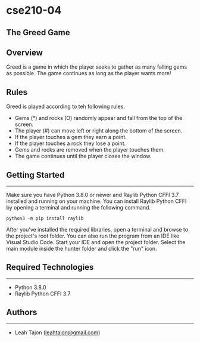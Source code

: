 # cse210-04

## The Greed Game

## Overview
Greed is a game in which the player seeks to gather as many falling gems as possible. The game continues as long as the player wants more!

## Rules
Greed is played according to teh following rules.
- Gems (*) and rocks (O) randomly appear and fall from the top of the screen.
- The player (#) can move left or right along the bottom of the screen.
- If the player touches a gem they earn a point.
- If the player touches a rock they lose a point.
- Gems and rocks are removed when the player touches them.
- The game continues until the player closes the window.

## Getting Started
---
Make sure you have Python 3.8.0 or newer and Raylib Python CFFI 3.7 installed and running on your machine. You can install Raylib Python CFFI by opening a terminal and running the following command.
```
python3 -m pip install raylib
```
After you've installed the required libraries, open a terminal and browse to the project's root folder.
You can also run the program from an IDE like Visual Studio Code. Start your IDE and open the 
project folder. Select the main module inside the hunter folder and click the "run" icon.

## Required Technologies
---
* Python 3.8.0
* Raylib Python CFFI 3.7

## Authors
---
* Leah Tajon (leahtajon@gmail.com)

